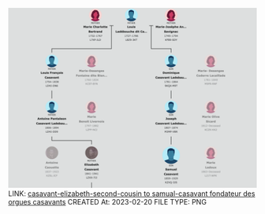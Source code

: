 ![casavant-elizabeth-second-cousin to samual-casavant fondateur des orgues casavants](wip/genealogy/famous%20relationships/attachments/casavant-elizabeth-second-cousin%20to%20samual-casavant%20fondateur%20des%20orgues%20casavants.png)
LINK: [casavant-elizabeth-second-cousin to samual-casavant fondateur des orgues casavants](wip/genealogy/famous%20relationships/attachments/casavant-elizabeth-second-cousin%20to%20samual-casavant%20fondateur%20des%20orgues%20casavants.png)
CREATED At: 2023-02-20
FILE TYPE: PNG
